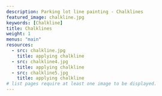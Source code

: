 ```yaml
---
description: Parking lot line painting - Chalklines
featured_image: chalkline.jpg
keywords: [Chalkline]
title: Chalklines
weight: 1
menus: "main"
resources:
  - src: chalkline.jpg
    title: applying chalkline
  - src: chalkline4.jpg
    title: applying chalkline
  - src: chalkline5.jpg
    title: applying chalkline
# list pages require at least one image to be displayed.
---
```

